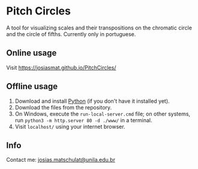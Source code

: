 # Pitch Circles
A tool for visualizing scales and their transpositions on the chromatic circle and the circle of fifths. Currently only in portuguese.
## Online usage
Visit https://josiasmat.github.io/PitchCircles/
## Offline usage
1. Download and install [Python](https://www.python.org/) (if you don't have it installed yet).
2. Download the files from the repository.
3. On Windows, execute the `run-local-server.cmd` file; on other systems, run `python3 -m http.server 80 -d ./www/` in a terminal.
4. Visit `localhost/` using your internet browser.
## Info
Contact me: josias.matschulat@unila.edu.br
